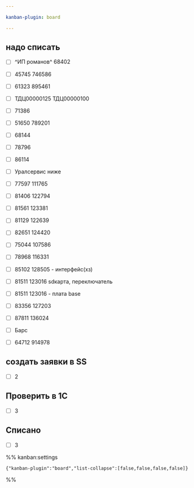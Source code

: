 ```yaml
---

kanban-plugin: board

---
```


## надо списать

- [ ] ^ИП романов^ 68402
- [ ] 45745 746586
- [ ] 61323 895461
- [ ] ТДЦ00000125 ТДЦ00000100
- [ ] 71386
- [ ] 51650 789201
- [ ] 68144
- [ ] 78796
- [ ] 86114
- [ ] Уралсервис ниже
- [ ] 77597 111765
- [ ] 81406 122794
- [ ] 81561 123381
- [ ] 81129 122639
- [ ] 82651 124420
- [ ] 75044 107586
- [ ] 78968 116331
- [ ] 85102 128505 - интерфейс(хз)
- [ ] 81511 123016 sdкарта, переключатель
- [ ] 81511 123016 - плата base
- [ ] 83356 127203
- [ ] 87811 136024
- [ ] Барс
- [ ] 64712 914978


## создать заявки в SS

- [ ] 2


## Проверить в 1C

- [ ] 3


## Списано

- [ ] 3




%% kanban:settings
```
{"kanban-plugin":"board","list-collapse":[false,false,false,false]}
```
%%